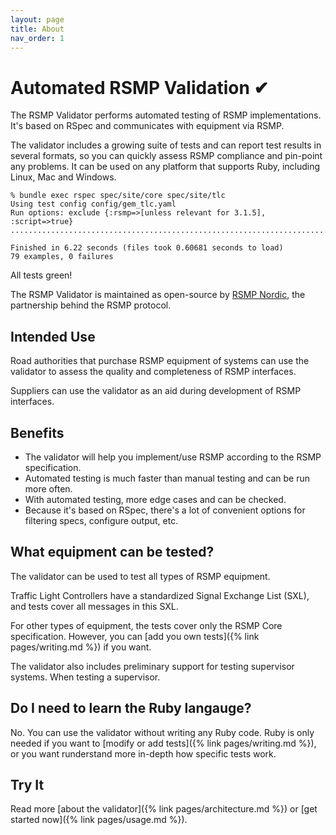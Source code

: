 ```yaml
---
layout: page
title: About
nav_order: 1
---
```


# Automated RSMP Validation ✔︎

The RSMP Validator performs automated testing of RSMP implementations. It's based on RSpec and communicates with equipment via RSMP.

The validator includes a growing suite of tests and can report test results in several formats, so you can quickly assess RSMP compliance and pin-point any problems. It can be used on any platform that supports Ruby, including Linux, Mac and Windows.

```
% bundle exec rspec spec/site/core spec/site/tlc
Using test config config/gem_tlc.yaml
Run options: exclude {:rsmp=>[unless relevant for 3.1.5], :script=>true}
...............................................................................

Finished in 6.22 seconds (files took 0.60681 seconds to load)
79 examples, 0 failures
```

All tests green!

The RSMP Validator is maintained as open-source by [RSMP Nordic](https://rsmp-nordic.org), the partnership behind the RSMP protocol.

## Intended Use
Road authorities that purchase RSMP equipment of systems can use the validator to assess the quality and completeness of RSMP interfaces.

Suppliers can use the validator as an aid during development of RSMP interfaces.

## Benefits
* The validator will help you implement/use RSMP according to the RSMP specification.
* Automated testing is much faster than manual testing and can be run more often.
* With automated testing, more edge cases and can be checked.
* Because it's based on RSpec, there's a lot of convenient options for filtering specs, configure output, etc.

## What equipment can be tested?
The validator can be used to test all types of RSMP equipment.

Traffic Light Controllers have a standardized Signal Exchange List (SXL), and tests cover all messages in this SXL.

For other types of equipment, the tests cover only the RSMP Core specification. However, you can [add you own tests]({% link pages/writing.md %}) if you want.

The validator also includes preliminary support for testing supervisor systems. When testing a supervisor.

## Do I need to learn the Ruby langauge?
No. You can use the validator without writing any Ruby code. Ruby is only needed if you want to [modify or add tests]({% link pages/writing.md %}), or you want runderstand more in-depth how specific tests work.

## Try It
Read more [about the validator]({% link pages/architecture.md %}) or [get started now]({% link pages/usage.md %}).
